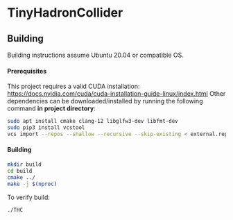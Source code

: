 # TinyHadronCollider

## Building

Building instructions assume Ubuntu 20.04 or compatible OS.

#### Prerequisites

This project requires a valid CUDA installation: https://docs.nvidia.com/cuda/cuda-installation-guide-linux/index.html
Other dependencies can be downloaded/installed by running the following command **in project directory**:

```bash
sudo apt install cmake clang-12 libglfw3-dev libfmt-dev
sudo pip3 install vcstool
vcs import --repos --shallow --recursive --skip-existing < external.repos
```

#### Building

```bash
mkdir build
cd build
cmake ../
make -j $(nproc)
```

To verify build:

```
./THC
```
